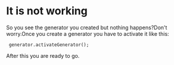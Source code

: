 # It is not working

So you see the generator you created but nothing happens?Don't worry.Once you create a generator you have to activate it like this:


``` generator.activateGenerator();```

After this you are ready to go.